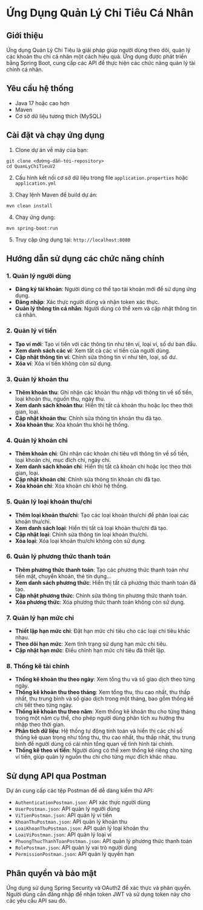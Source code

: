 # Ứng Dụng Quản Lý Chi Tiêu Cá Nhân

## Giới thiệu
Ứng dụng Quản Lý Chi Tiêu là giải pháp giúp người dùng theo dõi, quản lý các khoản thu chi cá nhân một cách hiệu quả. Ứng dụng được phát triển bằng Spring Boot, cung cấp các API để thực hiện các chức năng quản lý tài chính cá nhân.

## Yêu cầu hệ thống
- Java 17 hoặc cao hơn
- Maven
- Cơ sở dữ liệu tương thích (MySQL)

## Cài đặt và chạy ứng dụng
1. Clone dự án về máy của bạn:
```
git clone <đường-dẫn-tới-repository>
cd QuanLyChiTieuV2
```

2. Cấu hình kết nối cơ sở dữ liệu trong file `application.properties` hoặc `application.yml`

3. Chạy lệnh Maven để build dự án:
```
mvn clean install
```

4. Chạy ứng dụng:
```
mvn spring-boot:run
```

5. Truy cập ứng dụng tại: `http://localhost:8080`

## Hướng dẫn sử dụng các chức năng chính

### 1. Quản lý người dùng
- **Đăng ký tài khoản**: Người dùng có thể tạo tài khoản mới để sử dụng ứng dụng.
- **Đăng nhập**: Xác thực người dùng và nhận token xác thực.
- **Quản lý thông tin cá nhân**: Người dùng có thể xem và cập nhật thông tin cá nhân.

### 2. Quản lý ví tiền
- **Tạo ví mới**: Tạo ví tiền với các thông tin như tên ví, loại ví, số dư ban đầu.
- **Xem danh sách các ví**: Xem tất cả các ví tiền của người dùng.
- **Cập nhật thông tin ví**: Chỉnh sửa thông tin ví như tên, loại, số dư.
- **Xóa ví**: Xóa ví tiền không còn sử dụng.

### 3. Quản lý khoản thu
- **Thêm khoản thu**: Ghi nhận các khoản thu nhập với thông tin về số tiền, loại khoản thu, nguồn thu, ngày thu.
- **Xem danh sách khoản thu**: Hiển thị tất cả khoản thu hoặc lọc theo thời gian, loại.
- **Cập nhật khoản thu**: Chỉnh sửa thông tin khoản thu đã tạo.
- **Xóa khoản thu**: Xóa khoản thu khỏi hệ thống.

### 4. Quản lý khoản chi
- **Thêm khoản chi**: Ghi nhận các khoản chi tiêu với thông tin về số tiền, loại khoản chi, mục đích chi, ngày chi.
- **Xem danh sách khoản chi**: Hiển thị tất cả khoản chi hoặc lọc theo thời gian, loại.
- **Cập nhật khoản chi**: Chỉnh sửa thông tin khoản chi đã tạo.
- **Xóa khoản chi**: Xóa khoản chi khỏi hệ thống.

### 5. Quản lý loại khoản thu/chi
- **Thêm loại khoản thu/chi**: Tạo các loại khoản thu/chi để phân loại các khoản thu/chi.
- **Xem danh sách loại**: Hiển thị tất cả loại khoản thu/chi đã tạo.
- **Cập nhật loại**: Chỉnh sửa thông tin loại khoản thu/chi.
- **Xóa loại**: Xóa loại khoản thu/chi không còn sử dụng.

### 6. Quản lý phương thức thanh toán
- **Thêm phương thức thanh toán**: Tạo các phương thức thanh toán như tiền mặt, chuyển khoản, thẻ tín dụng...
- **Xem danh sách phương thức**: Hiển thị tất cả phương thức thanh toán đã tạo.
- **Cập nhật phương thức**: Chỉnh sửa thông tin phương thức thanh toán.
- **Xóa phương thức**: Xóa phương thức thanh toán không còn sử dụng.

### 7. Quản lý hạn mức chi
- **Thiết lập hạn mức chi**: Đặt hạn mức chi tiêu cho các loại chi tiêu khác nhau.
- **Theo dõi hạn mức**: Xem tình trạng sử dụng hạn mức chi tiêu.
- **Cập nhật hạn mức**: Điều chỉnh hạn mức chi tiêu đã thiết lập.

### 8. Thống kê tài chính
- **Thống kê khoản thu theo ngày**: Xem tổng thu và số giao dịch theo từng ngày.
- **Thống kê khoản thu theo tháng**: Xem tổng thu, thu cao nhất, thu thấp nhất, thu trung bình và số giao dịch trong một tháng, bao gồm thống kê chi tiết theo từng ngày.
- **Thống kê khoản thu theo năm**: Xem thống kê khoản thu cho từng tháng trong một năm cụ thể, cho phép người dùng phân tích xu hướng thu nhập theo thời gian.
- **Phân tích dữ liệu**: Hệ thống tự động tính toán và hiển thị các chỉ số thống kê quan trọng như tổng thu, thu cao nhất, thu thấp nhất, thu trung bình để người dùng có cái nhìn tổng quan về tình hình tài chính.
- **Thống kê theo ví tiền**: Người dùng có thể xem thống kê riêng cho từng ví tiền, giúp quản lý nguồn thu chi cho từng mục đích khác nhau.

## Sử dụng API qua Postman
Dự án cung cấp các tệp Postman để dễ dàng kiểm thử API:
- `AuthenticationPostman.json`: API xác thực người dùng
- `UserPostman.json`: API quản lý người dùng
- `ViTienPostman.json`: API quản lý ví tiền
- `KhoanThuPostman.json`: API quản lý khoản thu
- `LoaiKhoanThuPostman.json`: API quản lý loại khoản thu
- `LoaiViPostman.json`: API quản lý loại ví
- `PhuongThucThanhToanPostman.json`: API quản lý phương thức thanh toán
- `RolePostman.json`: API quản lý vai trò người dùng
- `PermissionPostman.json`: API quản lý quyền hạn

## Phân quyền và bảo mật
Ứng dụng sử dụng Spring Security và OAuth2 để xác thực và phân quyền. Người dùng cần đăng nhập để nhận token JWT và sử dụng token này cho các yêu cầu API sau đó.